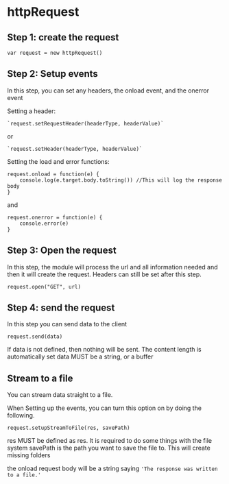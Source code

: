 
# httpRequest


## Step 1: create the request

```
var request = new httpRequest()
```


## Step 2: Setup events

In this step, you can set any headers, the onload event, and the onerror event

Setting a header:
```
`request.setRequestHeader(headerType, headerValue)`
```
or
```
`request.setHeader(headerType, headerValue)`
```

Setting the load and error functions:
```
request.onload = function(e) {
	console.log(e.target.body.toString()) //This will log the response body
}
```
and
```
request.onerror = function(e) {
	console.error(e)
}
```


## Step 3: Open the request

In this step, the module will process the url and all information needed and then it will create the request. Headers can still be set after this step.

```
request.open("GET", url)
```


## Step 4: send the request

In this step you can send data to the client
```
request.send(data)
```

If data is not defined, then nothing will be sent.
The content length is automatically set
data MUST be a string, or a buffer



## Stream to a file

You can stream data straight to a file.

When Setting up the events, you can turn this option on by doing the following.

`request.setupStreamToFile(res, savePath)`

res MUST be defined as res. It is required to do some things with the file system
savePath is the path you want to save the file to. This will create missing folders

the onload request body will be a string saying `'The response was written to a file.'`

